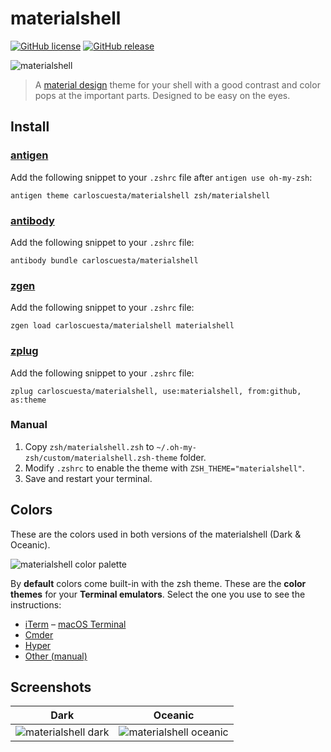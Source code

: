 # materialshell

[![GitHub license](https://img.shields.io/github/license/carloscuesta/materialshell.svg?style=flat-square)](https://github.com/carloscuesta/materialshell)
[![GitHub release](https://img.shields.io/github/release/carloscuesta/materialshell.svg?style=flat-square)](https://github.com/carloscuesta/materialshell)

![materialshell](https://cloud.githubusercontent.com/assets/7629661/11194912/348e69f6-8caf-11e5-97ec-876bd6565125.gif)

> A [material design](https://material.google.com/style/color.html) theme for your shell with a good contrast and color pops at the important parts. Designed to be easy on the eyes.

## Install

### [antigen](http://antigen.sharats.me)

Add the following snippet to your `.zshrc` file after `antigen use oh-my-zsh`:

```
antigen theme carloscuesta/materialshell zsh/materialshell
```

### [antibody](https://github.com/getantibody/antibody)

Add the following snippet to your `.zshrc` file:

```
antibody bundle carloscuesta/materialshell
```

### [zgen](https://github.com/tarjoilija/zgen)

Add the following snippet to your `.zshrc` file:

```
zgen load carloscuesta/materialshell materialshell
```

### [zplug](https://github.com/zplug/zplug)

Add the following snippet to your `.zshrc` file:

```
zplug carloscuesta/materialshell, use:materialshell, from:github, as:theme
```

### Manual

1. Copy ```zsh/materialshell.zsh``` to ```~/.oh-my-zsh/custom/materialshell.zsh-theme``` folder.
2. Modify ```.zshrc``` to enable the theme with ```ZSH_THEME="materialshell"```.
3. Save and restart your terminal.

## Colors

These are the colors used in both versions of the materialshell (Dark & Oceanic).

![materialshell color palette](https://cloud.githubusercontent.com/assets/7629661/11169947/1337b238-8bc6-11e5-8eaa-37d435b9ecee.png)

By **default** colors come built-in with the zsh theme. These are the **color themes** for your **Terminal emulators**. Select the one you use to see the instructions:

- [iTerm](https://github.com/carloscuesta/materialshell/tree/master/shell-color-themes#iterm)
– [macOS Terminal](https://github.com/carloscuesta/materialshell/tree/master/shell-color-themes#terminal)
- [Cmder](https://github.com/carloscuesta/materialshell/tree/master/shell-color-themes#cmder)
- [Hyper](https://github.com/carloscuesta/materialshell/tree/master/shell-color-themes#hyper)
- [Other (manual)](https://github.com/carloscuesta/materialshell/tree/master/shell-color-themes#manual)

## Screenshots

| Dark | Oceanic |
|:-:|:-:|
| ![materialshell dark](https://cloud.githubusercontent.com/assets/7629661/24923003/7b2ffa8a-1ef0-11e7-9092-dea1c694f667.png) | ![materialshell oceanic](https://cloud.githubusercontent.com/assets/7629661/24923004/7b4efe9e-1ef0-11e7-8804-ab3090ec1394.png) |

